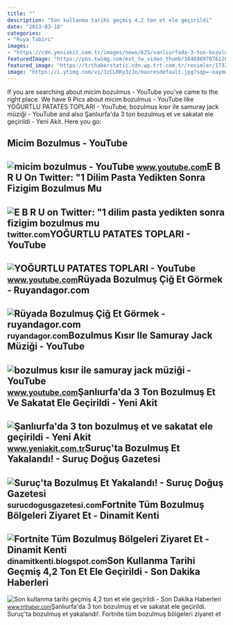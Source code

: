 ```yaml
---
title: ""
description: "Son kullanma tarihi geçmiş 4,2 ton et ele geçirildi"
date: "2023-03-18"
categories:
- "Ruya Tabiri"
images:
- "https://cdn.yeniakit.com.tr/images/news/625/sanliurfada-3-ton-bozulmus-et-ve-sakatat-ele-gecirildi-h1664212643-37ff64.jpg"
featuredImage: "https://pbs.twimg.com/ext_tw_video_thumb/1646969707612852240/pu/img/DibJMTZGhyq9I0gA.jpg"
featured_image: "https://trthaberstatic.cdn.wp.trt.com.tr/resimler/1732000/bozulmus-et-1732368_2.jpg"
image: "https://i.ytimg.com/vi/3zCLRKy3zJo/maxresdefault.jpg?sqp=-oaymwEmCIAKENAF8quKqQMa8AEB-AHUBoAC4AOKAgwIABABGEwgWihlMA8=&amp;rs=AOn4CLAsboxekv0t7ohofjIM_440T8iMlA"
---
```


If you are searching about micim bozulmus - YouTube you've came to the right place. We have 9 Pics about micim bozulmus - YouTube like YOĞURTLU PATATES TOPLARI - YouTube, bozulmus kısır ile samuray jack müziği - YouTube and also Şanlıurfa'da 3 ton bozulmuş et ve sakatat ele geçirildi - Yeni Akit. Here you go:

Micim Bozulmus - YouTube
------------------------

 ![micim bozulmus - YouTube](https://i.ytimg.com/vi/3zCLRKy3zJo/maxresdefault.jpg?sqp=-oaymwEmCIAKENAF8quKqQMa8AEB-AHUBoAC4AOKAgwIABABGEwgWihlMA8=&rs=AOn4CLAsboxekv0t7ohofjIM_440T8iMlA) <small>www.youtube.com</small>E B R U On Twitter: "1 Dilim Pasta Yedikten Sonra Fizigim Bozulmus Mu
---------------------------------------------------------------------

 ![E B R U on Twitter: "1 dilim pasta yedikten sonra fizigim bozulmus mu](https://pbs.twimg.com/ext_tw_video_thumb/1646969707612852240/pu/img/DibJMTZGhyq9I0gA.jpg) <small>twitter.com</small>YOĞURTLU PATATES TOPLARI - YouTube
----------------------------------

 ![YOĞURTLU PATATES TOPLARI - YouTube](https://i.ytimg.com/vi/-kP3gDE6yTo/maxresdefault.jpg) <small>www.youtube.com</small>Rüyada Bozulmuş Çiğ Et Görmek - Ruyandagor.com
----------------------------------------------

 ![Rüyada Bozulmuş Çiğ Et Görmek - ruyandagor.com](https://images.ruyandagor.com/2017/04/bozulmus-cig-et-gormek-0121.jpg) <small>ruyandagor.com</small>Bozulmus Kısır Ile Samuray Jack Müziği - YouTube
------------------------------------------------

 ![bozulmus kısır ile samuray jack müziği - YouTube](https://i.ytimg.com/vi/iYpdOMJywtg/maxresdefault.jpg) <small>www.youtube.com</small>Şanlıurfa'da 3 Ton Bozulmuş Et Ve Sakatat Ele Geçirildi - Yeni Akit
-------------------------------------------------------------------

 ![Şanlıurfa'da 3 ton bozulmuş et ve sakatat ele geçirildi - Yeni Akit](https://cdn.yeniakit.com.tr/images/news/625/sanliurfada-3-ton-bozulmus-et-ve-sakatat-ele-gecirildi-h1664212643-37ff64.jpg) <small>www.yeniakit.com.tr</small>Suruç'ta Bozulmuş Et Yakalandı! - Suruç Doğuş Gazetesi
------------------------------------------------------

 ![Suruç'ta Bozulmuş Et Yakalandı! - Suruç Doğuş Gazetesi](https://surucdogusgazetesi.com/wp-content/uploads/2017/09/bozulmus-et.png) <small>surucdogusgazetesi.com</small>Fortnite Tüm Bozulmuş Bölgeleri Ziyaret Et - Dinamit Kenti
----------------------------------------------------------

 ![Fortnite Tüm Bozulmuş Bölgeleri Ziyaret Et - Dinamit Kenti](https://4.bp.blogspot.com/-l34391-mN6Y/W7YcVp0U-XI/AAAAAAAAAqg/XVhzRa38YxsBt8APikcnj4dbHei5bRcYQCLcBGAs/w1200-h630-p-k-no-nu/fortnite-tum-bozulmus-bolgeleri-ziyaret-et.png) <small>dinamitkenti.blogspot.com</small>Son Kullanma Tarihi Geçmiş 4,2 Ton Et Ele Geçirildi - Son Dakika Haberleri
--------------------------------------------------------------------------

 ![Son kullanma tarihi geçmiş 4,2 ton et ele geçirildi - Son Dakika Haberleri](https://trthaberstatic.cdn.wp.trt.com.tr/resimler/1732000/bozulmus-et-1732368_2.jpg) <small>www.trthaber.com</small>Şanlıurfa'da 3 ton bozulmuş et ve sakatat ele geçirildi. Suruç'ta bozulmuş et yakalandı!. Fortnite tüm bozulmuş bölgeleri ziyaret et
